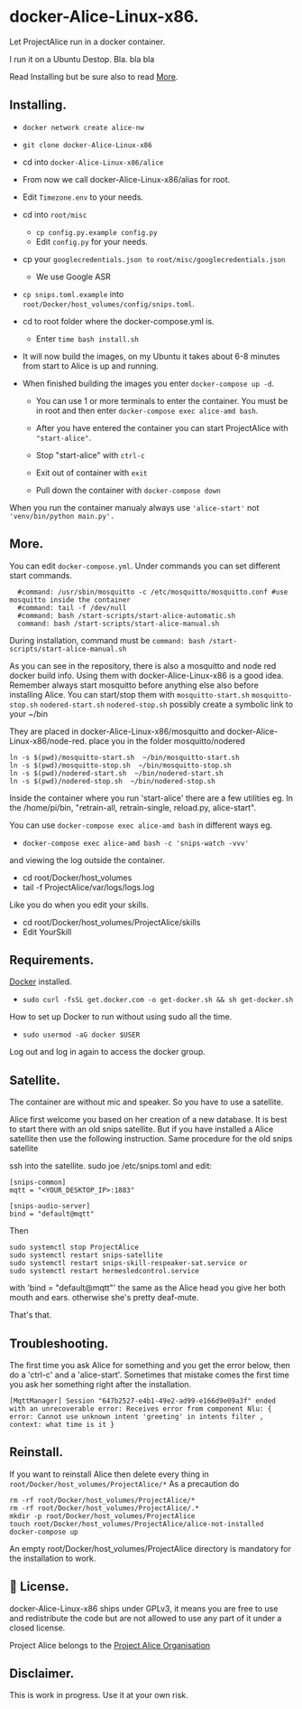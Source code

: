 # docker-Alice-Linux-x86.
Let ProjectAlice run in a docker container.

I run it on a Ubuntu Destop.
Bla. bla bla

Read Installing but be sure also to read [More](#more).

## Installing.
- `docker network create alice-nw`
- `git clone docker-Alice-Linux-x86`
- cd into `docker-Alice-Linux-x86/alice`
- From now we call docker-Alice-Linux-x86/alias for root.
- Edit `Timezone.env` to your needs.
- cd into `root/misc`
  - `cp config.py.example config.py`
  - Edit `config.py` for your needs.
- cp your `googlecredentials.json to` `root/misc/googlecredentials.json`
  - We use Google ASR
- `cp snips.toml.example` into `root/Docker/host_volumes/config/snips.toml`.
- cd to root folder where the docker-compose.yml is.
  - Enter `time bash install.sh`

- It will now build the images, on my Ubuntu it takes about 6-8 minutes from start to Alice is up and running.
- When finished building the images you enter `docker-compose up -d`.
  - You can use 1 or more terminals to enter the container.
    You must be in root and then enter `docker-compose exec alice-amd bash`.

  - After you have entered the container you can start ProjectAlice with `"start-alice"`.
  - Stop "start-alice" with `ctrl-c`
  - Exit out of container with `exit`
  - Pull down the container with `docker-compose down`

When you run the container manualy always use `'alice-start'` not `'venv/bin/python main.py'.`

## More.
You can edit `docker-compose.yml`.
Under commands you can set different start commands.
```
  #command: /usr/sbin/mosquitto -c /etc/mosquitto/mosquitto.conf #use mosquitto inside the container
  #command: tail -f /dev/null
  #command: bash /start-scripts/start-alice-automatic.sh
  command: bash /start-scripts/start-alice-manual.sh
```
During installation, command must be `command: bash /start-scripts/start-alice-manual.sh`

As you can see in the repository, there is also a mosquitto and node red docker build info.
Using them with docker-Alice-Linux-x86 is a good idea.
Remember always start mosquitto before anything else also before installing Alice.
You can start/stop them with
  `mosquitto-start.sh` `mosquitto-stop.sh`
  `nodered-start.sh` `nodered-stop.sh`
  possibly create a symbolic link to your ~/bin

They are placed in docker-Alice-Linux-x86/mosquitto and docker-Alice-Linux-x86/node-red.
  place you in the folder mosquitto/nodered
  ```
  ln -s $(pwd)/mosquitto-start.sh  ~/bin/mosquitto-start.sh
  ln -s $(pwd)/mosquitto-stop.sh  ~/bin/mosquitto-stop.sh
  ln -s $(pwd)/nodered-start.sh  ~/bin/nodered-start.sh
  ln -s $(pwd)/nodered-stop.sh  ~/bin/nodered-stop.sh
  ```

Inside the container where you run 'start-alice' there are a few utilities eg.
In the /home/pi/bin, "retrain-all, retrain-single, reload.py, alice-start".

You can use `docker-compose exec alice-amd bash` in different ways eg.
- `docker-compose exec alice-amd bash -c 'snips-watch -vvv'`

and viewing the log outside the container.
  - cd root/Docker/host_volumes
  - tail -f ProjectAlice/var/logs/logs.log

Like you do when you edit your skills.
- cd root/Docker/host_volumes/ProjectAlice/skills
- Edit YourSkill

## Requirements.
[Docker](https://www.docker.com/) installed.

- `sudo curl -fsSL get.docker.com -o get-docker.sh && sh get-docker.sh`

How to set up Docker to run without using sudo all the time.

 - `sudo usermod -aG docker $USER`

Log out and log in again to access the docker group.


## Satellite.
The container are without mic and speaker.
So you have to use a satellite.

Alice first welcome you based on her creation of a new database.
It is best to start there with an old snips satellite.
But if you have installed a Alice satellite then use the following instruction.
Same procedure for the old snips satellite

ssh into the satellite.
sudo joe /etc/snips.toml and edit:

>
    [snips-common]
    mqtt = "<YOUR_DESKTOP_IP>:1883"

    [snips-audio-server]
    bind = "default@mqtt"

Then
>
    sudo systemctl stop ProjectAlice
    sudo systemctl restart snips-satellite
    sudo systemctl restart snips-skill-respeaker-sat.service or
    sudo systemctl restart hermesledcontrol.service

with 'bind = "default@mqtt"' the same as the Alice head you give her both mouth and ears. otherwise she's pretty deaf-mute.

That's that.

## Troubleshooting.
The first time you ask Alice for something and you get the error below, then do a 'ctrl-c' and a 'alice-start'.
Sometimes that mistake comes the first time you ask her something right after the installation.

`[MqttManager] Session "647b2527-e4b1-49e2-ad99-e166d9e09a3f" ended with an unrecoverable error: Receives error from component Nlu: { error: Cannot use unknown intent 'greeting' in intents filter
, context: what time is it }`

## Reinstall.
If you want to reinstall Alice then delete every thing in `root/Docker/host_volumes/ProjectAlice/*`
As a precaution do
```
rm -rf root/Docker/host_volumes/ProjectAlice/*
rm -rf root/Docker/host_volumes/ProjectAlice/.*
mkdir -p root/Docker/host_volumes/ProjectAlice
touch root/Docker/host_volumes/ProjectAlice/alice-not-installed
docker-compose up
```
An empty root/Docker/host_volumes/ProjectAlice directory is mandatory for the installation to work.

## 📜 License.
docker-Alice-Linux-x86 ships under GPLv3, it means you are free to use and redistribute the code but are not allowed to use any part of it under a closed license.

Project Alice belongs to the [Project Alice Organisation](https://docs.projectalice.io/)

## Disclaimer.
This is work in progress. Use it at your own risk.

